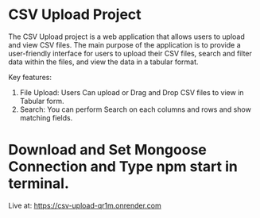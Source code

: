 # CSV Upload Project
The CSV Upload project is a web application that allows users to upload and view CSV files. The main purpose of the application is to provide a user-friendly interface for users to upload their CSV files, search and filter data within the files, and view the data in a tabular format.

Key features:
1. File Upload:  Users Can upload or Drag and Drop CSV files to view in Tabular form.
2. Search:  You can perform Search on each columns and rows and show matching fields.

# Download and Set Mongoose Connection and Type npm start in terminal.
Live at: https://csv-upload-qr1m.onrender.com
